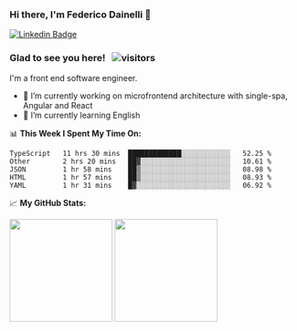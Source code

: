 ### Hi there, I'm Federico Dainelli 👋

<!--
**ruddenchaux/ruddenchaux** is a ✨ _special_ ✨ repository because its `README.md` (this file) appears on your GitHub profile.

Here are some ideas to get you started:

- 🔭 I’m currently working on ...
- 🌱 I’m currently learning ...
- 👯 I’m looking to collaborate on ...
- 🤔 I’m looking for help with ...
- 💬 Ask me about ...
- 📫 How to reach me: ...
- 😄 Pronouns: ...
- ⚡ Fun fact: ...
-->

[![Linkedin Badge](https://img.shields.io/badge/-LinkedIn-0e76a8?style=flat-square&logo=Linkedin&logoColor=white)](https://www.linkedin.com/in/federico-dainelli-ab35b996/)

### Glad to see you here! &nbsp; ![visitors](https://visitor-badge.glitch.me/badge?page_id=ruddenchaux.ruddenchaux)
I'm a front end software engineer. 

- 🔭 I’m currently working on microfrontend architecture with single-spa, Angular and React
- 🌱 I’m currently learning English

📊 **This Week I Spent My Time On:**
<!--START_SECTION:waka-->
```text
TypeScript   11 hrs 30 mins  █████████████░░░░░░░░░░░░   52.25 % 
Other        2 hrs 20 mins   ██▓░░░░░░░░░░░░░░░░░░░░░░   10.61 % 
JSON         1 hr 58 mins    ██▒░░░░░░░░░░░░░░░░░░░░░░   08.98 % 
HTML         1 hr 57 mins    ██▒░░░░░░░░░░░░░░░░░░░░░░   08.93 % 
YAML         1 hr 31 mins    █▓░░░░░░░░░░░░░░░░░░░░░░░   06.92 % 
```
<!--END_SECTION:waka-->


📈 **My GitHub Stats:**
<p>
  <img height="180em" src="https://github-readme-stats.vercel.app/api?username=ruddenchaux&show_icons=true&hide_border=true&&count_private=true&include_all_commits=true&theme=dracula" />
  <img height="180em" src="https://github-readme-stats.vercel.app/api/top-langs/?username=ruddenchaux&show_icons=true&hide_border=true&layout=compact&langs_count=8&theme=dracula"/>
</p>

